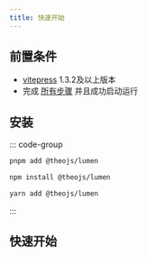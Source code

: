 ```yaml
---
title: 快速开始
---
```


## 前置条件

- [vitepress](https://vitepress.dev/) 1.3.2及以上版本
- 完成 [所有步骤](https://vitepress.dev/zh/guide/getting-started#installation) 并且成功启动运行

## 安装

::: code-group

```sh [pnpm]
pnpm add @theojs/lumen
```

```sh [npm]
npm install @theojs/lumen
```

```sh [yarn]
yarn add @theojs/lumen
```

:::

## 快速开始

<BoxCube
  :items="[
    {
      name: '导入主题配色',
      link: 'theme',
      icon: 'fas fa-palette',
      color: '#f39c12'
    },
    {
      name: '首页公告栏',
      link: 'Announcement',
      icon: 'fas fa-bullhorn',
      color: '#e74c3c'
    },
    {
      name: '首页下划线',
      link: 'HomeUnderline',
      icon: 'fas fa-underline',
      color: '#3498db'
    },
    { name: '页脚配置', link: 'HomeFooter', icon: 'fas fa-cogs', color: '#2ecc71' },
    {
      name: '侧边栏链接',
      link: 'DocAsideLogo',
      icon: 'fas fa-th-list',
      color: '#9b59b6'
    },
    { name: '视频组件', link: 'DocVideoLink', icon: 'fas fa-video', color: '#e67e22' },
    {
      name: '链接卡片',
      link: 'LinkCard',
      icon: 'fas fa-id-card',
      color: '#1abc9c'
    },
        {
      name: '页面分享按钮',
      link: 'ShareButton',
      icon: 'fas fa-share-alt',
      color: '#3498db'
    },
    {
      name: '图片描述',
      link: 'Image-description',
      icon: 'fas fa-image',
      color: '#2ecc71'
    },
    {
      name: 'Twikoo 评论',
      link: 'DocTwikoo',
      icon: 'fas fa-comment-dots',
      color: '#3498db'
    }
  ]"
/>
